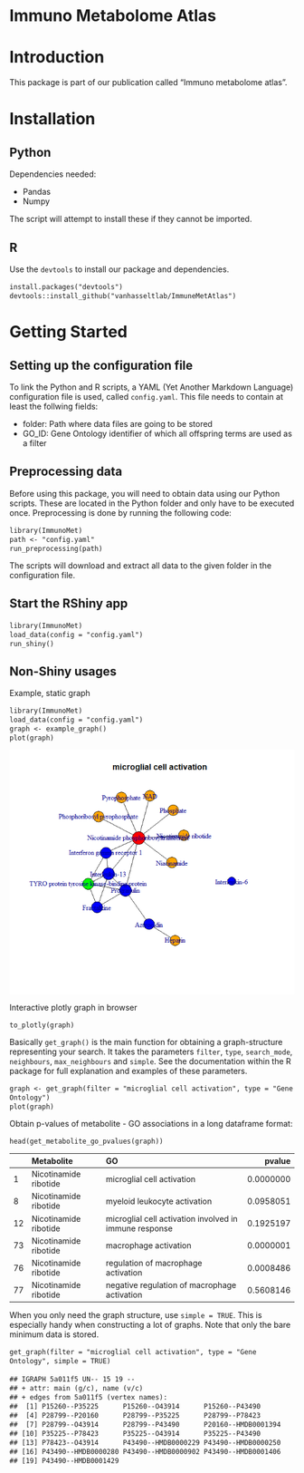 Immuno Metabolome Atlas
================

# Introduction

This package is part of our publication called “Immuno metabolome
atlas”.

# Installation

## Python

Dependencies needed:

-   Pandas
-   Numpy

The script will attempt to install these if they cannot be imported.

## R

Use the `devtools` to install our package and dependencies.

    install.packages("devtools")
    devtools::install_github("vanhasseltlab/ImmuneMetAtlas")

# Getting Started

## Setting up the configuration file

To link the Python and R scripts, a YAML (Yet Another Markdown Language)
configuration file is used, called `config.yaml`. This file needs to
contain at least the follwing fields:

-   folder: Path where data files are going to be stored
-   GO\_ID: Gene Ontology identifier of which all offspring terms are
    used as a filter

## Preprocessing data

Before using this package, you will need to obtain data using our Python
scripts. These are located in the Python folder and only have to be
executed once. Preprocessing is done by running the following code:

    library(ImmunoMet)
    path <- "config.yaml"
    run_preprocessing(path)

The scripts will download and extract all data to the given folder in
the configuration file.

## Start the RShiny app

    library(ImmunoMet)
    load_data(config = "config.yaml")
    run_shiny()

## Non-Shiny usages

Example, static graph

    library(ImmunoMet)
    load_data(config = "config.yaml")
    graph <- example_graph()
    plot(graph)

<img src="README_files/figure-gfm/unnamed-chunk-6-1.png" style="display: block; margin: auto;" />

Interactive plotly graph in browser

    to_plotly(graph)

Basically `get_graph()` is the main function for obtaining a
graph-structure representing your search. It takes the parameters
`filter`, `type`, `search_mode`, `neighbours`, `max_neighbours` and
`simple`. See the documentation within the R package for full
explanation and examples of these parameters.

    graph <- get_graph(filter = "microglial cell activation", type = "Gene Ontology")
    plot(graph)

Obtain p-values of metabolite - GO associations in a long dataframe
format:

    head(get_metabolite_go_pvalues(graph))

<div class="kable-table">

|     | Metabolite            | GO                                                     |    pvalue |
|:----|:----------------------|:-------------------------------------------------------|----------:|
| 1   | Nicotinamide ribotide | microglial cell activation                             | 0.0000000 |
| 8   | Nicotinamide ribotide | myeloid leukocyte activation                           | 0.0958051 |
| 12  | Nicotinamide ribotide | microglial cell activation involved in immune response | 0.1925197 |
| 73  | Nicotinamide ribotide | macrophage activation                                  | 0.0000001 |
| 76  | Nicotinamide ribotide | regulation of macrophage activation                    | 0.0008486 |
| 77  | Nicotinamide ribotide | negative regulation of macrophage activation           | 0.5608146 |

</div>

When you only need the graph structure, use `simple = TRUE`. This is
especially handy when constructing a lot of graphs. Note that only the
bare minimum data is stored.

    get_graph(filter = "microglial cell activation", type = "Gene Ontology", simple = TRUE)

    ## IGRAPH 5a011f5 UN-- 15 19 -- 
    ## + attr: main (g/c), name (v/c)
    ## + edges from 5a011f5 (vertex names):
    ##  [1] P15260--P35225      P15260--O43914      P15260--P43490     
    ##  [4] P28799--P20160      P28799--P35225      P28799--P78423     
    ##  [7] P28799--O43914      P28799--P43490      P20160--HMDB0001394
    ## [10] P35225--P78423      P35225--O43914      P35225--P43490     
    ## [13] P78423--O43914      P43490--HMDB0000229 P43490--HMDB0000250
    ## [16] P43490--HMDB0000280 P43490--HMDB0000902 P43490--HMDB0001406
    ## [19] P43490--HMDB0001429
